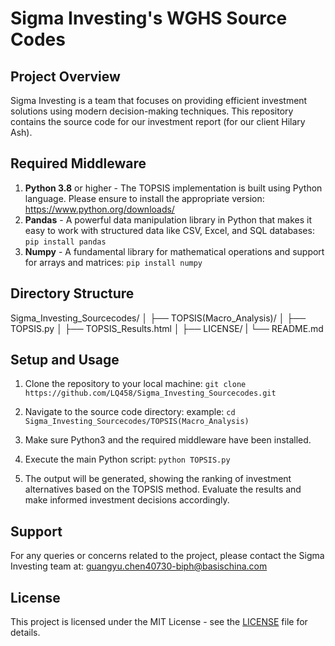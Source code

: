 # Sigma Investing's WGHS Source Codes

## Project Overview

Sigma Investing is a team that focuses on providing efficient investment solutions using modern decision-making techniques. This repository contains the source code for our investment report (for our client Hilary Ash).

## Required Middleware

1. **Python 3.8** or higher - The TOPSIS implementation is built using Python language. Please ensure to install the appropriate version: https://www.python.org/downloads/
2. **Pandas** - A powerful data manipulation library in Python that makes it easy to work with structured data like CSV, Excel, and SQL databases: `pip install pandas`
3. **Numpy** - A fundamental library for mathematical operations and support for arrays and matrices: `pip install numpy`

## Directory Structure
Sigma_Investing_Sourcecodes/
│
├── TOPSIS(Macro_Analysis)/
│ ├── TOPSIS.py
│ ├── TOPSIS_Results.html
│
├── LICENSE/
|
└── README.md


## Setup and Usage

1. Clone the repository to your local machine:
`git clone https://github.com/LQ458/Sigma_Investing_Sourcecodes.git`


2. Navigate to the source code directory:
example: `cd Sigma_Investing_Sourcecodes/TOPSIS(Macro_Analysis)`


3. Make sure Python3 and the required middleware have been installed.

4. Execute the main Python script:
`python TOPSIS.py`

5. The output will be generated, showing the ranking of investment alternatives based on the TOPSIS method. Evaluate the results and make informed investment decisions accordingly.

## Support

For any queries or concerns related to the project, please contact the Sigma Investing team at: guangyu.chen40730-biph@basischina.com

## License

This project is licensed under the MIT License - see the [LICENSE](LICENSE) file for details.
